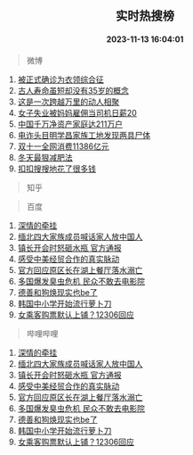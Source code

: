 <div align="center"><h2>实时热搜榜</h2><h4>2023-11-13 16:04:01</h4></div>

> 微博  

1. [被正式确诊为衣领综合征](https://s.weibo.com/weibo?q=%23%E8%A2%AB%E6%AD%A3%E5%BC%8F%E7%A1%AE%E8%AF%8A%E4%B8%BA%E8%A1%A3%E9%A2%86%E7%BB%BC%E5%90%88%E5%BE%81%23&t=31&band_rank=1&Refer=top)<br />
2. [古人寿命虽短却没有35岁的概念](https://s.weibo.com/weibo?q=%E5%8F%A4%E4%BA%BA%E5%AF%BF%E5%91%BD%E8%99%BD%E7%9F%AD%E5%8D%B4%E6%B2%A1%E6%9C%8935%E5%B2%81%E7%9A%84%E6%A6%82%E5%BF%B5&t=31&band_rank=2&Refer=top)<br />
3. [这是一次跨越万里的动人相聚](https://s.weibo.com/weibo?q=%23%E8%BF%99%E6%98%AF%E4%B8%80%E6%AC%A1%E8%B7%A8%E8%B6%8A%E4%B8%87%E9%87%8C%E7%9A%84%E5%8A%A8%E4%BA%BA%E7%9B%B8%E8%81%9A%23&t=31&band_rank=3&Refer=top)<br />
4. [女子失业被妈妈雇佣当司机日薪20](https://s.weibo.com/weibo?q=%23%E5%A5%B3%E5%AD%90%E5%A4%B1%E4%B8%9A%E8%A2%AB%E5%A6%88%E5%A6%88%E9%9B%87%E4%BD%A3%E5%BD%93%E5%8F%B8%E6%9C%BA%E6%97%A5%E8%96%AA20%23&t=31&band_rank=4&Refer=top)<br />
5. [中国千万净资产家庭达211万户](https://s.weibo.com/weibo?q=%23%E4%B8%AD%E5%9B%BD%E5%8D%83%E4%B8%87%E5%87%80%E8%B5%84%E4%BA%A7%E5%AE%B6%E5%BA%AD%E8%BE%BE211%E4%B8%87%E6%88%B7%23&t=31&band_rank=5&Refer=top)<br />
6. [电诈头目明学昌家族工地发现两具尸体](https://s.weibo.com/weibo?q=%23%E7%94%B5%E8%AF%88%E5%A4%B4%E7%9B%AE%E6%98%8E%E5%AD%A6%E6%98%8C%E5%AE%B6%E6%97%8F%E5%B7%A5%E5%9C%B0%E5%8F%91%E7%8E%B0%E4%B8%A4%E5%85%B7%E5%B0%B8%E4%BD%93%23&t=31&band_rank=6&Refer=top)<br />
7. [双十一全网消费11386亿元](https://s.weibo.com/weibo?q=%23%E5%8F%8C%E5%8D%81%E4%B8%80%E5%85%A8%E7%BD%91%E6%B6%88%E8%B4%B911386%E4%BA%BF%E5%85%83%23&t=31&band_rank=7&Refer=top)<br />
8. [冬天最狠减肥法](https://s.weibo.com/weibo?q=%E5%86%AC%E5%A4%A9%E6%9C%80%E7%8B%A0%E5%87%8F%E8%82%A5%E6%B3%95&t=31&band_rank=8&Refer=top)<br />
9. [扣扣搜搜地花了很多钱](https://s.weibo.com/weibo?q=%E6%89%A3%E6%89%A3%E6%90%9C%E6%90%9C%E5%9C%B0%E8%8A%B1%E4%BA%86%E5%BE%88%E5%A4%9A%E9%92%B1&t=31&band_rank=9&Refer=top)<br />

> 知乎  


> 百度  

1. [深情的牵挂](https://www.baidu.com/s?wd=%E6%B7%B1%E6%83%85%E7%9A%84%E7%89%B5%E6%8C%82&sa=fyb_news&rsv_dl=fyb_news)<br />
2. [缅北四大家族成员喊话家人放中国人](https://www.baidu.com/s?wd=%E7%BC%85%E5%8C%97%E5%9B%9B%E5%A4%A7%E5%AE%B6%E6%97%8F%E6%88%90%E5%91%98%E5%96%8A%E8%AF%9D%E5%AE%B6%E4%BA%BA%E6%94%BE%E4%B8%AD%E5%9B%BD%E4%BA%BA&sa=fyb_news&rsv_dl=fyb_news)<br />
3. [镇长开会时怒砸水瓶 官方通报](https://www.baidu.com/s?wd=%E9%95%87%E9%95%BF%E5%BC%80%E4%BC%9A%E6%97%B6%E6%80%92%E7%A0%B8%E6%B0%B4%E7%93%B6+%E5%AE%98%E6%96%B9%E9%80%9A%E6%8A%A5&sa=fyb_news&rsv_dl=fyb_news)<br />
4. [感受中美经贸合作的真实脉动](https://www.baidu.com/s?wd=%E6%84%9F%E5%8F%97%E4%B8%AD%E7%BE%8E%E7%BB%8F%E8%B4%B8%E5%90%88%E4%BD%9C%E7%9A%84%E7%9C%9F%E5%AE%9E%E8%84%89%E5%8A%A8&sa=fyb_news&rsv_dl=fyb_news)<br />
5. [官方回应原区长在湖上餐厅落水溺亡](https://www.baidu.com/s?wd=%E5%AE%98%E6%96%B9%E5%9B%9E%E5%BA%94%E5%8E%9F%E5%8C%BA%E9%95%BF%E5%9C%A8%E6%B9%96%E4%B8%8A%E9%A4%90%E5%8E%85%E8%90%BD%E6%B0%B4%E6%BA%BA%E4%BA%A1&sa=fyb_news&rsv_dl=fyb_news)<br />
6. [多国爆发臭虫危机 民众不敢去电影院](https://www.baidu.com/s?wd=%E5%A4%9A%E5%9B%BD%E7%88%86%E5%8F%91%E8%87%AD%E8%99%AB%E5%8D%B1%E6%9C%BA+%E6%B0%91%E4%BC%97%E4%B8%8D%E6%95%A2%E5%8E%BB%E7%94%B5%E5%BD%B1%E9%99%A2&sa=fyb_news&rsv_dl=fyb_news)<br />
7. [德善和狗焕现实也be了](https://www.baidu.com/s?wd=%E5%BE%B7%E5%96%84%E5%92%8C%E7%8B%97%E7%84%95%E7%8E%B0%E5%AE%9E%E4%B9%9Fbe%E4%BA%86&sa=fyb_news&rsv_dl=fyb_news)<br />
8. [韩国中小学开始流行萝卜刀](https://www.baidu.com/s?wd=%E9%9F%A9%E5%9B%BD%E4%B8%AD%E5%B0%8F%E5%AD%A6%E5%BC%80%E5%A7%8B%E6%B5%81%E8%A1%8C%E8%90%9D%E5%8D%9C%E5%88%80&sa=fyb_news&rsv_dl=fyb_news)<br />
9. [女乘客购票默认上铺？12306回应](https://www.baidu.com/s?wd=%E5%A5%B3%E4%B9%98%E5%AE%A2%E8%B4%AD%E7%A5%A8%E9%BB%98%E8%AE%A4%E4%B8%8A%E9%93%BA%EF%BC%9F12306%E5%9B%9E%E5%BA%94&sa=fyb_news&rsv_dl=fyb_news)<br />

> 哔哩哔哩  

1. [深情的牵挂](https://www.baidu.com/s?wd=%E6%B7%B1%E6%83%85%E7%9A%84%E7%89%B5%E6%8C%82&sa=fyb_news&rsv_dl=fyb_news)<br />
2. [缅北四大家族成员喊话家人放中国人](https://www.baidu.com/s?wd=%E7%BC%85%E5%8C%97%E5%9B%9B%E5%A4%A7%E5%AE%B6%E6%97%8F%E6%88%90%E5%91%98%E5%96%8A%E8%AF%9D%E5%AE%B6%E4%BA%BA%E6%94%BE%E4%B8%AD%E5%9B%BD%E4%BA%BA&sa=fyb_news&rsv_dl=fyb_news)<br />
3. [镇长开会时怒砸水瓶 官方通报](https://www.baidu.com/s?wd=%E9%95%87%E9%95%BF%E5%BC%80%E4%BC%9A%E6%97%B6%E6%80%92%E7%A0%B8%E6%B0%B4%E7%93%B6+%E5%AE%98%E6%96%B9%E9%80%9A%E6%8A%A5&sa=fyb_news&rsv_dl=fyb_news)<br />
4. [感受中美经贸合作的真实脉动](https://www.baidu.com/s?wd=%E6%84%9F%E5%8F%97%E4%B8%AD%E7%BE%8E%E7%BB%8F%E8%B4%B8%E5%90%88%E4%BD%9C%E7%9A%84%E7%9C%9F%E5%AE%9E%E8%84%89%E5%8A%A8&sa=fyb_news&rsv_dl=fyb_news)<br />
5. [官方回应原区长在湖上餐厅落水溺亡](https://www.baidu.com/s?wd=%E5%AE%98%E6%96%B9%E5%9B%9E%E5%BA%94%E5%8E%9F%E5%8C%BA%E9%95%BF%E5%9C%A8%E6%B9%96%E4%B8%8A%E9%A4%90%E5%8E%85%E8%90%BD%E6%B0%B4%E6%BA%BA%E4%BA%A1&sa=fyb_news&rsv_dl=fyb_news)<br />
6. [多国爆发臭虫危机 民众不敢去电影院](https://www.baidu.com/s?wd=%E5%A4%9A%E5%9B%BD%E7%88%86%E5%8F%91%E8%87%AD%E8%99%AB%E5%8D%B1%E6%9C%BA+%E6%B0%91%E4%BC%97%E4%B8%8D%E6%95%A2%E5%8E%BB%E7%94%B5%E5%BD%B1%E9%99%A2&sa=fyb_news&rsv_dl=fyb_news)<br />
7. [德善和狗焕现实也be了](https://www.baidu.com/s?wd=%E5%BE%B7%E5%96%84%E5%92%8C%E7%8B%97%E7%84%95%E7%8E%B0%E5%AE%9E%E4%B9%9Fbe%E4%BA%86&sa=fyb_news&rsv_dl=fyb_news)<br />
8. [韩国中小学开始流行萝卜刀](https://www.baidu.com/s?wd=%E9%9F%A9%E5%9B%BD%E4%B8%AD%E5%B0%8F%E5%AD%A6%E5%BC%80%E5%A7%8B%E6%B5%81%E8%A1%8C%E8%90%9D%E5%8D%9C%E5%88%80&sa=fyb_news&rsv_dl=fyb_news)<br />
9. [女乘客购票默认上铺？12306回应](https://www.baidu.com/s?wd=%E5%A5%B3%E4%B9%98%E5%AE%A2%E8%B4%AD%E7%A5%A8%E9%BB%98%E8%AE%A4%E4%B8%8A%E9%93%BA%EF%BC%9F12306%E5%9B%9E%E5%BA%94&sa=fyb_news&rsv_dl=fyb_news)<br />
